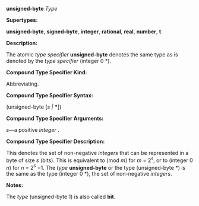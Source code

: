 **unsigned-byte** *Type* 



**Supertypes:** 



**unsigned-byte**, **signed-byte**, **integer**, **rational**, **real**, **number**, **t** 



**Description:** 



The atomic *type specifier* **unsigned-byte** denotes the same type as is denoted by the *type specifier* (integer 0 \*). 



**Compound Type Specifier Kind:** 



Abbreviating. 



**Compound Type Specifier Syntax:** 



(unsigned-byte [*s |* **\***]) 



**Compound Type Specifier Arguments:** 



*s*—a positive *integer* . 



**Compound Type Specifier Description:** 



This denotes the set of non-negative <i>integers</i> that can be represented in a byte of size <i>s</i> (bits). This is equivalent to (mod <i>m</i>) for <i>m</i> = 2<i><sup>s</sup></i>, or to (integer 0 <i>n</i>) for <i>n</i> = 2<i><sup>s</sup> −</i>1. The <i>type</i> <b>unsigned-byte</b> or the type (unsigned-byte *) is the same as the type (integer 0 *), the set of non-negative <i>integers</i>. 



**Notes:** 



The *type* (unsigned-byte 1) is also called **bit**. 







 



 



